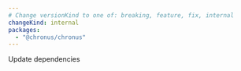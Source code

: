```yaml
---
# Change versionKind to one of: breaking, feature, fix, internal
changeKind: internal
packages:
  - "@chronus/chronus"
---
```


Update dependencies
